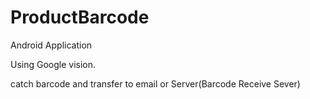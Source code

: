 # ProductBarcode

Android Application

Using Google vision. 

catch barcode and transfer to email or Server(Barcode Receive Sever)

